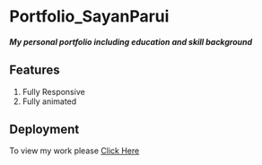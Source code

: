 # Portfolio_SayanParui
##### My personal portfolio including education and skill background
## Features
1. Fully Responsive
2. Fully animated

## Deployment

To view my work please [Click Here](https://sayan-parui-portfolios.netlify.app/)
